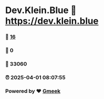 # Dev.Klein.Blue :link: https://dev.klein.blue 
### :page_facing_up: [16](https://dev.klein.blue/tag.html) 
### :speech_balloon: 0 
### :hibiscus: 33060 
### :alarm_clock: 2025-04-01 08:07:55 
### Powered by :heart: [Gmeek](https://github.com/Meekdai/Gmeek)
